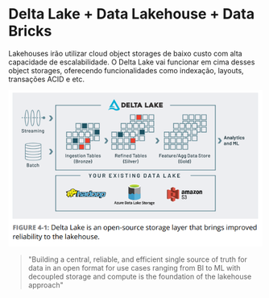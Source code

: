 # Delta Lake + Data Lakehouse + Data Bricks

Lakehouses irão utilizar cloud object storages de baixo custo com alta capacidade de escalabilidade. O Delta Lake vai funcionar em cima desses object storages, oferecendo funcionalidades como indexação, layouts, transações ACID e etc.

![Alt text](imgs_lk/deltalake.png)

> "Building a central, reliable, and efficient single source of truth for data in an open format for use cases ranging from BI to ML with decoupled storage and compute is the foundation of the lakehouse approach"